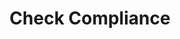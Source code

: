 ---
sidebar_position: 2
title: "Check Compliance"
sidebar_label: "Check Compliance"
description: "Verify security compliance in Alpine Linux environments - audit compliance standards, check security policies, validate configurations, and ensure regulatory compliance."
keywords:
  - "alpine compliance checking"
  - "security compliance"
  - "compliance audit"
  - "policy validation"
  - "regulatory compliance"
tags:
  - alpine
  - compliance-checking
  - security-compliance
  - compliance-audit
  - validation
slug: /linux/alpine/security/security-audit/check-compliance
---